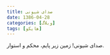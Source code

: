 ```yaml
---
title: صدای شیونی
date: 1386-04-28
categories: [وبلاگ]
tags: [هایکو]
---
```


صدای شیونی!
زمین زیر پایم،
محکم و استوار.
